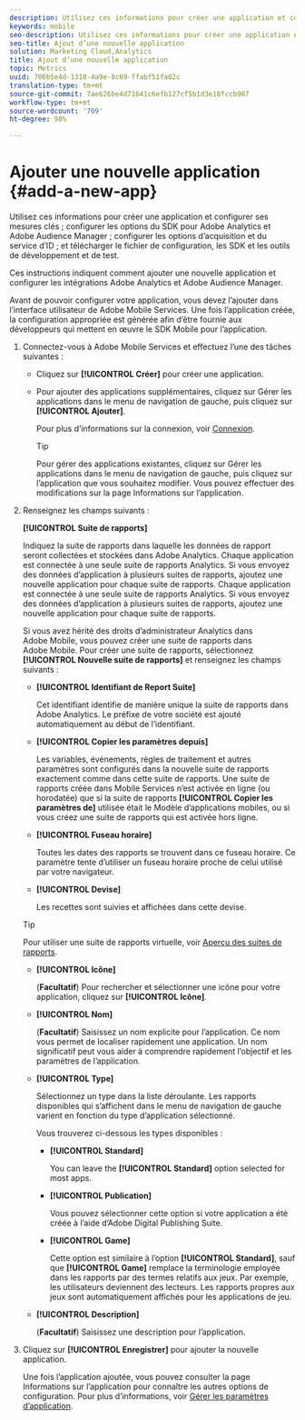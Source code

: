 ```yaml
---
description: Utilisez ces informations pour créer une application et configurer ses mesures clés ; configurer les options du SDK pour Adobe Analytics et Adobe Audience Manager ; configurer les options d’acquisition et du service d’ID ; et télécharger le fichier de configuration, les SDK et les outils de développement et de test.
keywords: mobile
seo-description: Utilisez ces informations pour créer une application et configurer ses mesures clés ; configurer les options du SDK pour Adobe Analytics et Adobe Audience Manager ; configurer les options d’acquisition et du service d’ID ; et télécharger le fichier de configuration, les SDK et les outils de développement et de test.
seo-title: Ajout d’une nouvelle application
solution: Marketing Cloud,Analytics
title: Ajout d’une nouvelle application
topic: Metrics
uuid: 706b5e4d-1318-4a9e-8c69-ffabf51fa02c
translation-type: tm+mt
source-git-commit: 7ae626be4d71641c6efb127cf5b1d3e18fccb907
workflow-type: tm+mt
source-wordcount: '709'
ht-degree: 98%

---
```



# Ajouter une nouvelle application {#add-a-new-app}

Utilisez ces informations pour créer une application et configurer ses mesures clés ; configurer les options du SDK pour Adobe Analytics et Adobe Audience Manager ; configurer les options d’acquisition et du service d’ID ; et télécharger le fichier de configuration, les SDK et les outils de développement et de test.

Ces instructions indiquent comment ajouter une nouvelle application et configurer les intégrations Adobe Analytics et Adobe Audience Manager.

Avant de pouvoir configurer votre application, vous devez l’ajouter dans l’interface utilisateur de Adobe Mobile Services. Une fois l’application créée, la configuration appropriée est générée afin d’être fournie aux développeurs qui mettent en œuvre le SDK Mobile pour l’application.

1. Connectez-vous à Adobe Mobile Services et effectuez l’une des tâches suivantes :

   * Cliquez sur **[!UICONTROL Créer]** pour créer une application.
   * Pour ajouter des applications supplémentaires, cliquez sur Gérer les applications dans le menu de navigation de gauche, puis cliquez sur **[!UICONTROL Ajouter]**.

      Pour plus d’informations sur la connexion, voir [Connexion](/help/using/gs/gs-signin.md).

      >[!TIP]
      >
      >Pour gérer des applications existantes, cliquez sur Gérer les applications dans le menu de navigation de gauche, puis cliquez sur l’application que vous souhaitez modifier. Vous pouvez effectuer des modifications sur la page Informations sur l’application.

1. Renseignez les champs suivants :

   **[!UICONTROL Suite de rapports]**

   Indiquez la suite de rapports dans laquelle les données de rapport seront collectées et stockées dans Adobe Analytics. Chaque application est connectée à une seule suite de rapports Analytics. Si vous envoyez des données d’application à plusieurs suites de rapports, ajoutez une nouvelle application pour chaque suite de rapports. Chaque application est connectée à une seule suite de rapports Analytics. Si vous envoyez des données d’application à plusieurs suites de rapports, ajoutez une nouvelle application pour chaque suite de rapports.

   Si vous avez hérité des droits d’administrateur Analytics dans Adobe Mobile, vous pouvez créer une suite de rapports dans Adobe Mobile. Pour créer une suite de rapports, sélectionnez **[!UICONTROL Nouvelle suite de rapports]** et renseignez les champs suivants :

   * **[!UICONTROL Identifiant de Report Suite]**

      Cet identifiant identifie de manière unique la suite de rapports dans Adobe Analytics. Le préfixe de votre société est ajouté automatiquement au début de l’identifiant.

   * **[!UICONTROL Copier les paramètres depuis]**

      Les variables, événements, règles de traitement et autres paramètres sont configurés dans la nouvelle suite de rapports exactement comme dans cette suite de rapports. Une suite de rapports créée dans Mobile Services n’est activée en ligne (ou horodatée) que si la suite de rapports **[!UICONTROL Copier les paramètres de]** utilisée était le Modèle d’applications mobiles, ou si vous créez une suite de rapports qui est activée hors ligne.

   * **[!UICONTROL Fuseau horaire]**

      Toutes les dates des rapports se trouvent dans ce fuseau horaire. Ce paramètre tente d’utiliser un fuseau horaire proche de celui utilisé par votre navigateur.

   * **[!UICONTROL Devise]**

      Les recettes sont suivies et affichées dans cette devise.
   >[!TIP]
   >
   >Pour utiliser une suite de rapports virtuelle, voir [Aperçu des suites de rapports](/help/using/manage-apps/c-mob-vrs.md).

   * **[!UICONTROL Icône]**

      (**Facultatif**) Pour rechercher et sélectionner une icône pour votre application, cliquez sur **[!UICONTROL Icône]**.

   * **[!UICONTROL Nom]**

      (**Facultatif**) Saisissez un nom explicite pour l’application. Ce nom vous permet de localiser rapidement une application. Un nom significatif peut vous aider à comprendre rapidement l’objectif et les paramètres de l’application.

   * **[!UICONTROL Type]**

      Sélectionnez un type dans la liste déroulante. Les rapports disponibles qui s’affichent dans le menu de navigation de gauche varient en fonction du type d’application sélectionné.

      Vous trouverez ci-dessous les types disponibles :

      * **[!UICONTROL Standard]**

         You can leave the **[!UICONTROL Standard]** option selected for most apps.

      * **[!UICONTROL Publication]**

         Vous pouvez sélectionner cette option si votre application a été créée à l’aide d’Adobe Digital Publishing Suite.

      * **[!UICONTROL Game]**

         Cette option est similaire à l’option **[!UICONTROL Standard]**, sauf que **[!UICONTROL Game]** remplace la terminologie employée dans les rapports par des termes relatifs aux jeux. Par exemple, les utilisateurs deviennent des lecteurs. Les rapports propres aux jeux sont automatiquement affichés pour les applications de jeu.
   * **[!UICONTROL Description]**

      (**Facultatif**) Saisissez une description pour l’application.



1. Cliquez sur **[!UICONTROL Enregistrer]** pour ajouter la nouvelle application.

   Une fois l’application ajoutée, vous pouvez consulter la page Informations sur l’application pour connaître les autres options de configuration. Pour plus d’informations, voir [Gérer les paramètres d’application](/help/using/c-manage-app-settings/c-manage-app-settings.md).
